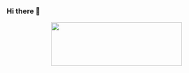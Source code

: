 ### Hi there 👋
<p align="center">
  <img src="https://raw.githubusercontent.com/matfantinel/matfantinel/master/logo.svg" width="300" height="100">
</p>